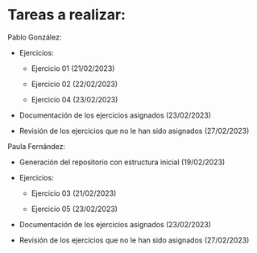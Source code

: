 # Tareas a realizar:

Pablo González:

- Ejercicios:

    - Ejercicio 01 (21/02/2023)

    - Ejercicio 02 (22/02/2023)

    - Ejercicio 04 (23/02/2023)

- Documentación de los ejercicios asignados (23/02/2023)

- Revisión de los ejercicios que no le han sido asignados (27/02/2023)

Paula Fernández:

- Generación del repositorio con estructura inicial (19/02/2023)

- Ejercicios:

    - Ejercicio 03 (21/02/2023)
    
    - Ejercicio 05 (23/02/2023)

- Documentación de los ejercicios asignados (23/02/2023)

- Revisión de los ejercicios que no le han sido asignados (27/02/2023)